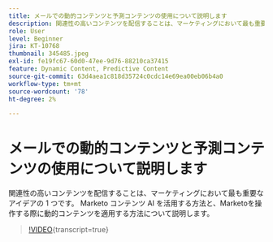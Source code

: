 ```yaml
---
title: メールでの動的コンテンツと予測コンテンツの使用について説明します
description: 関連性の高いコンテンツを配信することは、マーケティングにおいて最も重要なアイデアの 1 つです。 Marketo コンテンツ AI を活用する方法と、Marketoを操作する際に動的コンテンツを適用する方法について説明します。
role: User
level: Beginner
jira: KT-10768
thumbnail: 345485.jpeg
exl-id: fe19fc67-60d0-47ee-9d76-88210ca37415
feature: Dynamic Content, Predictive Content
source-git-commit: 63d4aea1c818d35724c0cdc14e69ea00eb06b4a0
workflow-type: tm+mt
source-wordcount: '78'
ht-degree: 2%

---
```


# メールでの動的コンテンツと予測コンテンツの使用について説明します

関連性の高いコンテンツを配信することは、マーケティングにおいて最も重要なアイデアの 1 つです。 Marketo コンテンツ AI を活用する方法と、Marketoを操作する際に動的コンテンツを適用する方法について説明します。

>[!VIDEO](https://video.tv.adobe.com/v/345485/?quality=12&learn=on){transcript=true}
